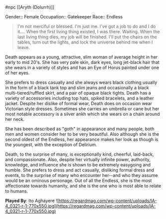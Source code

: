 #npc [[Aryth (Dolurrh)]]

Gender:: Female
Occupation:: Gatekeeper
Race:: Endless

> I'm not merciful or blessed. I'm just me. I've got a job to do and I do it.... When the first living thing existed, I was there. Waiting. When the last living thing dies, my job will be finished. I'll put the chairs on the tables, turn out the lights, and lock the universe behind me when I leave.

Death appears as a young, attractive, slim woman of average height in her early to mid 20's. She has very pale skin, dark eyes, long jet-black hair that she wears in a variety of styles and has an Eye of Horus painted under one of her eyes.

She prefers to dress casually and she always wears black clothing usually in the form of a black tank top and slim jeans and occasionally a black multi-tiered/ruffled skirt, and a pair of opaque black tights. Death has a variety of accessories including top hats, spiked bracelets, and a leather jacket. Despite her dislike of formal wear, Death does on occasion wear Victorian style dresses. Sometimes she carries an umbrella or cane but her most notable accessory is a silver ankh which she wears on a chain around her neck.

She has been described as "goth" in appearance and many people, both men and women consider her to be very beautiful. Also although she is the second oldest of the Endless, her appearance makes her look as though is the youngest, with the exception of Delirium.

Death, to the surprise of many, is exceptionally kind, cheerful, laid-back, and compassionate. Also, despite her virtually infinite power, authority, knowledge, and influence she is shown to be extremely easygoing and humble. She prefers to dress and act casually, disliking formal dress and events, to the surprise of many who encounter her--and who they assume would be an ominous personage. Out of all the Endless, she is the most affectionate towards humanity, and she is the one who is most able to relate to humans.

**Played By**: Ito Aghayere
![https://regardmag.com/wp-content/uploads/IA-4_0321-r-1-770x550.jpg](https://regardmag.com/wp-content/uploads/IA-4_0321-r-1-770x550.jpg)